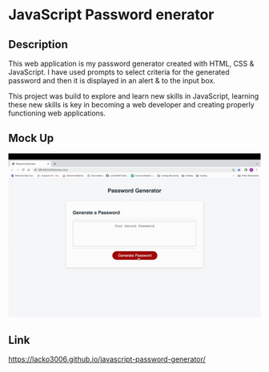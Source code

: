 # JavaScript Password enerator

## Description

This web application is my password generator created with HTML, CSS & JavaScript. I have used prompts to select criteria for the generated password and then it is displayed in an alert & to the input box.

This project was build to explore and learn new skills in JavaScript, learning these new skills is key in becoming a web developer and creating properly functioning web applications.

## Mock Up
![JavaScript Password Generator](./assets/images/javascript-password-generator.gif)

## Link
https://lacko3006.github.io/javascript-password-generator/